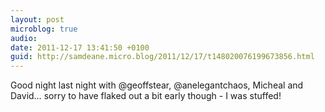 ```yaml
---
layout: post
microblog: true
audio: 
date: 2011-12-17 13:41:50 +0100
guid: http://samdeane.micro.blog/2011/12/17/t148020076199673856.html
---
```

Good night last night with @geoffstear, @anelegantchaos, Micheal and David… sorry to have flaked out a bit early though - I was stuffed!
